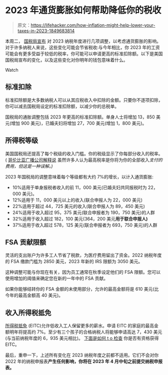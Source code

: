# 2023 年通货膨胀如何帮助降低你的税收

> 原文：<https://lifehacker.com/how-inflation-might-help-lower-your-taxes-in-2023-1849683814>

本周二， [国税局宣布](https://www.irs.gov/pub/irs-drop/rp-22-38.pdf) 对 2023 纳税年度进行几项调整，以考虑通货膨胀的影响。对于许多纳税人来说，这些变化可能会节省税收:与今年相比，你 2023 年的工资可能会有更多受益于较低的税率，你可能可以申请更高的标准扣除额。以下是美国国税局宣布的变化，以及这些变化对你明年的钱包意味着什么。

Watch

## 标准扣除

标准扣除额是大多数纳税人可以从其应税收入中扣除的金额。只要你不逐项扣除，你可以减去国税局设定的标准扣除额，以减少你的总税单。

国税局的通胀调整包括 2023 年更高的标准扣除额。单身人士将增加 13，850 美元(增加 900 美元)，已婚夫妇将增加 27，700 美元(增加 1，800 美元)。

## 所得税等级

美国国税局还提高了每个税级的收入门槛。你的税级显示了你每部分收入的税率。( [哥伦比亚广播公司解释说](https://www.cbsnews.com/news/tax-bracket-irs-inflation-adjustment-new-tax-brackets-for-2023/) 虽然许多人认为最高税率是你将为你的全部收入*支付的费用，但这是一种误解。)*

2023 年国税局的调整意味着每个等级都有大约 7%的增长，以计入通货膨胀:

*   10%适用于单身报税者收入的前 11，000 美元(已婚夫妇共同报税时为 22，000 美元)。
*   12%适用于 11，000 美元以上的收入(联合申报人为 22，000 美元)
*   22%适用于超过 44，725 美元的收入(联合申报人为 89，450 美元)
*   24%适用于收入超过 95，375 美元(联合申报者为 190，750 美元)的人群
*   32%适用于收入超过 182，100 美元(364，200 美元**用于联合申报人)**
*   37%适用于收入超过 578，125 美元(联合申报者为 693，750 美元)的人群

## FSA 贡献限额

灵活的支出账户为许多工人节省了税款，为医疗费用留出了资金。2022 纳税年度的 FSA 缴款门槛为 2850 美元，2023 年新的 IRS 限额为 3050 美元。

这种调整可能与你现在有关，因为员工通常在秋季设定他们的 FSA 限额。您可以使用增加的阈值来确定您在新的一年中的 FSA 贡献。

如果你能够结转你的 FSA 金额的未使用部分，允许的最高金额将是 610 美元(比今年的最高金额高 40 美元)。

## 收入所得税抵免

[所得税抵免](https://lifehacker.com/do-i-qualify-for-the-earned-income-tax-credit-1846286780) (EITC)允许低收入工人保留更多的薪水。申请 EITC 的家庭的最高金额明年将提高约 7%。至少有三个孩子的合格纳税人将能够申请高达 7，430 美元(与当前纳税年度的 6，935 美元相比)。 [下面是如何 t o 检查](https://lifehacker.com/do-i-qualify-for-the-earned-income-tax-credit-1846286780) 你是否有资格获得 EITC。

最后，重申一下，上述所有变化在 2023 纳税年度之前都不适用。它们不会对你 2022 年的纳税申报表****产生任何影响，你将在 2023 年 4 月中旬之前提交纳税申报表。****